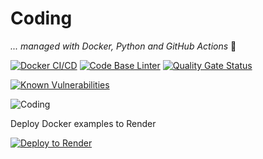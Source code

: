 # Coding

_... managed with Docker, Python and GitHub Actions_ 🚀

[![Docker CI/CD](https://github.com/PowerOps-MK/Coding/actions/workflows/build-publish.yml/badge.svg)](https://github.com/PowerOps-MK/Coding/actions/workflows/build-publish.yml)
[![Code Base Linter](https://github.com/PowerOps-MK/Coding/actions/workflows/super-linter.yml/badge.svg)](https://github.com/PowerOps-MK/Coding/actions/workflows/super-linter.yml)
[![Quality Gate Status](https://sonarcloud.io/api/project_badges/measure?project=PowerOps-MK_Coding&metric=alert_status)](https://sonarcloud.io/summary/new_code?id=PowerOps-MK_Coding)

[![Known Vulnerabilities](https://snyk.io/test/github/PowerOps-MK/Coding/badge.svg)](https://snyk.io/test/github/PowerOps-MK/Coding)

![Coding](https://media.istockphoto.com/vectors/flat-style-thin-line-banner-design-of-coding-vector-id1225152559)

Deploy Docker examples to Render

[![Deploy to Render](https://render.com/images/deploy-to-render-button.svg)](https://render.com/deploy?repo=https://github.com/PowerOps-MK/Coding/tree/master/)
